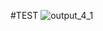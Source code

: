 #TEST ![output_4_1](https://github.com/Skrishna4548/PORTFOLIO/assets/149609481/db3e22f2-b5de-4e97-b380-c38ec9823c4a)
